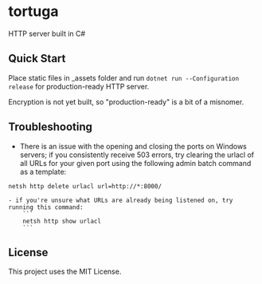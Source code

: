# tortuga

HTTP server built in C#

## Quick Start

Place static files in _assets folder and run ```dotnet run --Configuration release``` for production-ready HTTP server.  

Encryption is not yet built, so "production-ready" is a bit of a misnomer.

## Troubleshooting

- There is an issue with the opening and closing the ports on Windows servers; if you consistently receive 503 errors, try clearing the urlacl of all URLs for your given port using the following admin batch command as a template: 
```
netsh http delete urlacl url=http://*:8000/
```
    - if you're unsure what URLs are already being listened on, try running this command:
        ```
        netsh http show urlacl
        ```

## License

This project uses the MIT License.
